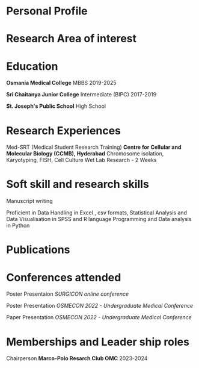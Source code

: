 
# Personal Profile

# Research Area of interest


# Education

**Osmania Medical College**
MBBS 
2019-2025

**Sri Chaitanya Junior College**
Intermediate (BIPC)
2017-2019

**St. Joseph's Public School**
High School

# Research Experiences


Med-SRT (Medical Student Research Training)
**Centre for Cellular and Molecular Biology (CCMB), Hyderabad**
Chromosome isolation, Karyotyping, FISH, Cell Culture
Wet Lab Research - 2 Weeks

# Soft skill and research skills

Manuscript writing

Proficient in Data Handling in Excel , csv formats,
Statistical Analysis and Data Visualisation in SPSS and R language
Programming and Data analysis in Python

# Publications



# Conferences attended

Poster Presentaion
*SURGICON online conference*

Poster Presentation
*OSMECON 2022 - Undergraduate Medical Conference*

Paper Presentation
*OSMECON 2022 - Undergraduate Medical Conference*



# Memberships and Leader ship roles

Chairperson
**Marco-Polo Resarch Club OMC**
2023-2024


